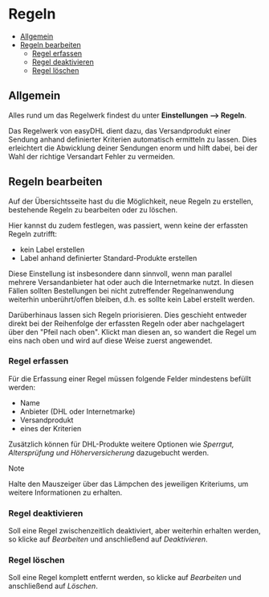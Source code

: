 # Regeln

-   [Allgemein](#general)
-   [Regeln bearbeiten](#manage-rules)
    -   [Regel erfassen](#create-rule)
    -   [Regel deaktivieren](#inactivate-rule)
    -   [Regel löschen](#delete-rule)

<a name="general"></a>

## Allgemein

Alles rund um das Regelwerk findest du unter **Einstellungen --> Regeln**.

Das Regelwerk von easyDHL dient dazu, das Versandprodukt einer Sendung anhand definierter Kriterien automatisch ermitteln zu lassen. Dies erleichtert die Abwicklung deiner Sendungen enorm und hilft dabei, bei der Wahl der richtige Versandart Fehler zu vermeiden.

<a name="manage-rules"></a>

## Regeln bearbeiten

Auf der Übersichtsseite hast du die Möglichkeit, neue Regeln zu erstellen, bestehende Regeln zu bearbeiten oder zu löschen.

Hier kannst du zudem festlegen, was passiert, wenn keine der erfassten Regeln zutrifft:

-   kein Label erstellen
-   Label anhand definierter Standard-Produkte erstellen

Diese Einstellung ist insbesondere dann sinnvoll, wenn man parallel mehrere Versandanbieter hat oder auch die Internetmarke nutzt. In diesen Fällen sollten Bestellungen bei nicht zutreffender Regelnanwendung weiterhin unberührt/offen bleiben, d.h. es sollte kein Label erstellt werden.

Darüberhinaus lassen sich Regeln priorisieren. Dies geschieht entweder direkt bei der Reihenfolge der erfassten Regeln oder aber nachgelagert über den "Pfeil nach oben". Klickt man diesen an, so wandert die Regel um eins nach oben und wird auf diese Weise zuerst angewendet.

<a name="create-rule"></a>

### Regel erfassen

Für die Erfassung einer Regel müssen folgende Felder mindestens befüllt werden:

-   Name
-   Anbieter (DHL oder Internetmarke)
-   Versandprodukt
-   eines der Kriterien

Zusätzlich können für DHL-Produkte weitere Optionen wie _Sperrgut, Altersprüfung und Höherversicherung_ dazugebucht werden.

> [!NOTE]  
> Halte den Mauszeiger über das Lämpchen des jeweiligen Kriteriums, um weitere Informationen zu erhalten.

<a name="inactivate-rule"></a>

### Regel deaktivieren

Soll eine Regel zwischenzeitlich deaktiviert, aber weiterhin erhalten werden, so klicke auf _Bearbeiten_ und anschließend auf _Deaktivieren_.

<a name="delete-rule"></a>

### Regel löschen

Soll eine Regel komplett entfernt werden, so klicke auf _Bearbeiten_ und anschließend auf _Löschen_.
